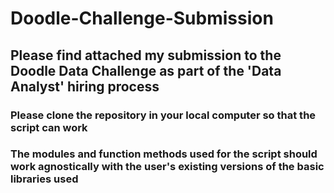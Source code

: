# Doodle-Challenge-Submission

## Please find attached my submission to the Doodle Data Challenge as part of the 'Data Analyst' hiring process


### Please clone the repository in your local computer so that the script can work
### The modules and function methods used for the script should work agnostically with the user's existing versions of the basic libraries used
